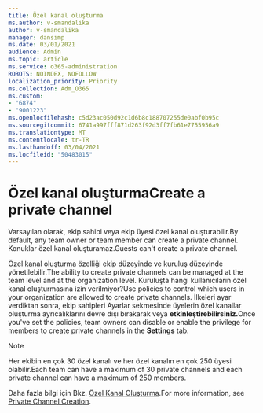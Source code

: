 ```yaml
---
title: Özel kanal oluşturma
ms.author: v-smandalika
author: v-smandalika
manager: dansimp
ms.date: 03/01/2021
audience: Admin
ms.topic: article
ms.service: o365-administration
ROBOTS: NOINDEX, NOFOLLOW
localization_priority: Priority
ms.collection: Adm_O365
ms.custom:
- "6874"
- "9001223"
ms.openlocfilehash: c5d23ac050d92c1d6b8c188707255de0abf0b95c
ms.sourcegitcommit: 6741a997fff871d263f92d3ff7fb61e7755956a9
ms.translationtype: MT
ms.contentlocale: tr-TR
ms.lasthandoff: 03/04/2021
ms.locfileid: "50483015"
---
```

# <a name="create-a-private-channel"></a><span data-ttu-id="1db69-102">Özel kanal oluşturma</span><span class="sxs-lookup"><span data-stu-id="1db69-102">Create a private channel</span></span>

<span data-ttu-id="1db69-103">Varsayılan olarak, ekip sahibi veya ekip üyesi özel kanal oluşturabilir.</span><span class="sxs-lookup"><span data-stu-id="1db69-103">By default, any team owner or team member can create a private channel.</span></span> <span data-ttu-id="1db69-104">Konuklar özel kanal oluşturamaz.</span><span class="sxs-lookup"><span data-stu-id="1db69-104">Guests can't create a private channel.</span></span> 

<span data-ttu-id="1db69-105">Özel kanal oluşturma özelliği ekip düzeyinde ve kuruluş düzeyinde yönetilebilir.</span><span class="sxs-lookup"><span data-stu-id="1db69-105">The ability to create private channels can be managed at the team level and at the organization level.</span></span> <span data-ttu-id="1db69-106">Kuruluşta hangi kullanıcıların özel kanal oluşturmasına izin verilmiyor?</span><span class="sxs-lookup"><span data-stu-id="1db69-106">Use policies to control which users in your organization are allowed to create private channels.</span></span> <span data-ttu-id="1db69-107">İlkeleri ayar verdiktan sonra, ekip sahipleri Ayarlar sekmesinde üyelerin özel kanallar oluşturma ayrıcalıklarını devre dışı bırakarak veya **etkinleştirebilirsiniz.**</span><span class="sxs-lookup"><span data-stu-id="1db69-107">Once you've set the policies, team owners can disable or enable the privilege for members to create private channels in the **Settings** tab.</span></span>

> [!NOTE]
> <span data-ttu-id="1db69-108">Her ekibin en çok 30 özel kanalı ve her özel kanalın en çok 250 üyesi olabilir.</span><span class="sxs-lookup"><span data-stu-id="1db69-108">Each team can have a maximum of 30 private channels and each private channel can have a maximum of 250 members.</span></span>

<span data-ttu-id="1db69-109">Daha fazla bilgi için Bkz. [Özel Kanal Oluşturma](https://docs.microsoft.com/MicrosoftTeams/private-channels#private-channel-creation).</span><span class="sxs-lookup"><span data-stu-id="1db69-109">For more information, see [Private Channel Creation](https://docs.microsoft.com/MicrosoftTeams/private-channels#private-channel-creation).</span></span>


